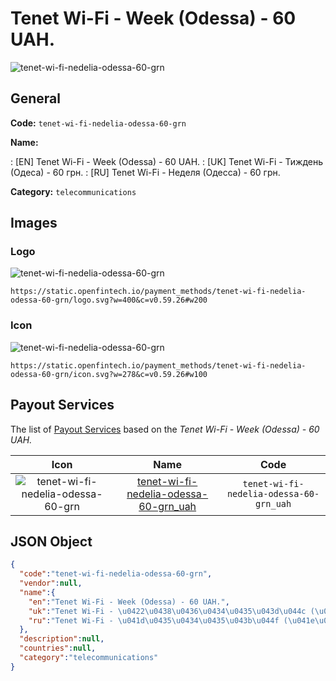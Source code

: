 
# Tenet Wi-Fi - Week (Odessa) - 60 UAH. 
![tenet-wi-fi-nedelia-odessa-60-grn](https://static.openfintech.io/payment_methods/tenet-wi-fi-nedelia-odessa-60-grn/logo.svg?w=400&c=v0.59.26#w200)  

## General 
**Code:** `tenet-wi-fi-nedelia-odessa-60-grn` 
 
**Name:** 
 
:	[EN] Tenet Wi-Fi - Week (Odessa) - 60 UAH. 
:	[UK] Tenet Wi-Fi - Тиждень (Одеса) - 60 грн. 
:	[RU] Tenet Wi-Fi - Неделя (Одесса) - 60 грн. 
 
**Category:** `telecommunications` 
 

## Images 

### Logo 
![tenet-wi-fi-nedelia-odessa-60-grn](https://static.openfintech.io/payment_methods/tenet-wi-fi-nedelia-odessa-60-grn/logo.svg?w=400&c=v0.59.26#w200)  

```
https://static.openfintech.io/payment_methods/tenet-wi-fi-nedelia-odessa-60-grn/logo.svg?w=400&c=v0.59.26#w200
```  

### Icon 
![tenet-wi-fi-nedelia-odessa-60-grn](https://static.openfintech.io/payment_methods/tenet-wi-fi-nedelia-odessa-60-grn/icon.svg?w=278&c=v0.59.26#w100)  

```
https://static.openfintech.io/payment_methods/tenet-wi-fi-nedelia-odessa-60-grn/icon.svg?w=278&c=v0.59.26#w100
```  

## Payout Services 
 
The list of [Payout Services](/payout-services/) based on the _Tenet Wi-Fi - Week (Odessa) - 60 UAH._ 

|Icon|Name|Code| 
|:---:|:---:|:---:| 
|![tenet-wi-fi-nedelia-odessa-60-grn](https://static.openfintech.io/payout_methods/tenet-wi-fi-nedelia-odessa-60-grn/icon.svg?w=278&c=v0.59.26#w40) |[tenet-wi-fi-nedelia-odessa-60-grn_uah](/payout-services/tenet-wi-fi-nedelia-odessa-60-grn_uah/)|`tenet-wi-fi-nedelia-odessa-60-grn_uah`| 
 

## JSON Object 

```json
{
  "code":"tenet-wi-fi-nedelia-odessa-60-grn",
  "vendor":null,
  "name":{
    "en":"Tenet Wi-Fi - Week (Odessa) - 60 UAH.",
    "uk":"Tenet Wi-Fi - \u0422\u0438\u0436\u0434\u0435\u043d\u044c (\u041e\u0434\u0435\u0441\u0430) - 60 \u0433\u0440\u043d.",
    "ru":"Tenet Wi-Fi - \u041d\u0435\u0434\u0435\u043b\u044f (\u041e\u0434\u0435\u0441\u0441\u0430) - 60 \u0433\u0440\u043d."
  },
  "description":null,
  "countries":null,
  "category":"telecommunications"
}
```  
